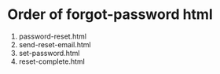 # Order of forgot-password html
1. password-reset.html
2. send-reset-email.html
3. set-password.html
4. reset-complete.html